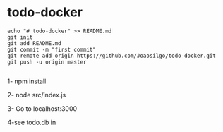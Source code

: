 # todo-docker

``````
echo "# todo-docker" >> README.md
git init
git add README.md
git commit -m "first commit"
git remote add origin https://github.com/Joaosilgo/todo-docker.git
git push -u origin master
                
```````

1- npm install 

2- node src/index.js

3- Go to localhost:3000

4-see todo.db in 
